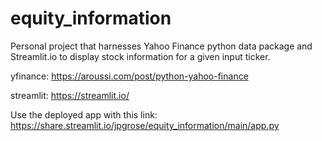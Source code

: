 # equity_information
Personal project that harnesses Yahoo Finance python data package and Streamlit.io to display stock information for a given input ticker.

yfinance: https://aroussi.com/post/python-yahoo-finance 

streamlit: https://streamlit.io/

Use the deployed app with this link:
https://share.streamlit.io/jpgrose/equity_information/main/app.py 
